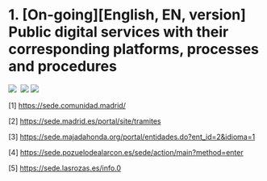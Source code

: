 # 1. [On-going][English, EN, version] Public digital services with their corresponding platforms, processes and procedures
<img src="https://img.shields.io/badge/InformationCommunicationsTechnology-an%20open%20source%20(ICT/IT/TIC)%20project-green">&nbsp;
<a href="https://github.com/antoniojturel/InformationCommunicationsTechnology/pulls"><img src="https://img.shields.io/badge/Pull%20Request-Edit-green"></a>&nbsp;<a href="https://github.com/antoniojturel/InformationCommunicationsTechnology/commits/main"><img src="https://img.shields.io/github/last-commit/antoniojturel/InformationCommunicationsTechnology"></a>

[1] <a href="https://sede.comunidad.madrid/" target="_blank">https://sede.comunidad.madrid/</a>

[2] <a href="https://sede.madrid.es/portal/site/tramites" target="_blank">https://sede.madrid.es/portal/site/tramites</a>

[3] <a href="https://sede.majadahonda.org/portal/entidades.do?ent_id=2&idioma=1" target="_blank">https://sede.majadahonda.org/portal/entidades.do?ent_id=2&idioma=1</a>

[4] <a href="https://sede.pozuelodealarcon.es/sede/action/main?method=enter" target="_blank">https://sede.pozuelodealarcon.es/sede/action/main?method=enter</a>

[5] <a href="https://sede.lasrozas.es/info.0" target="_blank">https://sede.lasrozas.es/info.0</a>
